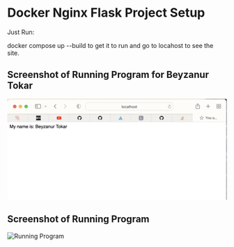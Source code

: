 # Docker Nginx Flask Project Setup

Just Run:

docker compose up --build to get it to run and go to locahost to see the site.

## Screenshot of Running Program for Beyzanur Tokar
![Running Program](screenshots/running-project-ss.png)

## Screenshot of Running Program

![Running Program](screenshots/running-program.png)
